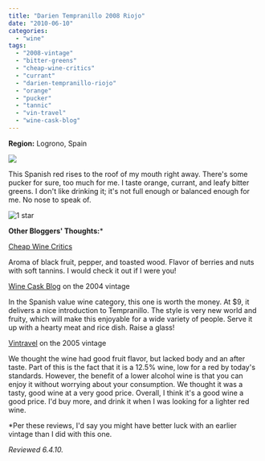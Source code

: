 ```yaml
---
title: "Darien Tempranillo 2008 Riojo"
date: "2010-06-10"
categories:
  - "wine"
tags:
  - "2008-vintage"
  - "bitter-greens"
  - "cheap-wine-critics"
  - "currant"
  - "darien-tempranillo-riojo"
  - "orange"
  - "pucker"
  - "tannic"
  - "vin-travel"
  - "wine-cask-blog"
---
```


**Region:** Logrono, Spain

![](https://thegourmez-wpmedia.s3.amazonaws.com/2024/07/darienrioja.jpg)

This Spanish red rises to the roof of my mouth right away. There's some pucker for sure, too much for me. I taste orange, currant, and leafy bitter greens. I don't like drinking it; it's not full enough or balanced enough for me. No nose to speak of.




<div class="caption">

![1 star](http://s3.amazonaws.com/thegourmez-wpmedia/2009/04/rating_olive1.gif "rating_olive1")</div>
  **Other Bloggers' Thoughts:**\*

[Cheap Wine Critics](http://www.cheapwinecritics.com/varietal/tempranillo/darien-tempranillo-rioja-nv/)

Aroma of black fruit, pepper, and toasted wood. Flavor of berries and nuts with soft tannins. I would check it out if I were you!

[Wine Cask Blog](http://winecask.blogspot.com/2006/03/darien-rioja-tempranillo-2004-wine.html) on the 2004 vintage

In the Spanish value wine category, this one is worth the money. At $9, it delivers a nice introduction to Tempranillo. The style is very new world and fruity, which will make this enjoyable for a wide variety of people. Serve it up with a hearty meat and rice dish. Raise a glass!

[Vintravel](http://blog.vintravel.com/?p=4) on the 2005 vintage

We thought the wine had good fruit flavor, but lacked body and an after taste. Part of this is the fact that it is a 12.5% wine, low for a red by today's standards. However, the benefit of a lower alcohol wine is that you can enjoy it without worrying about your consumption. We thought it was a tasty, good wine at a very good price. Overall, I think it's a good wine a good price. I'd buy more, and drink it when I was looking for a lighter red wine.

\*Per these reviews, I'd say you might have better luck with an earlier vintage than I did with this one.

_Reviewed 6.4.10._
